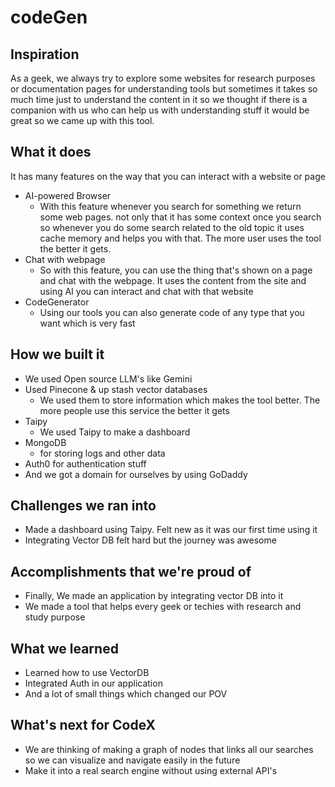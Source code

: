 # codeGen

## Inspiration
As a geek, we always try to explore some websites for research purposes or documentation pages for understanding tools but sometimes it takes so much time just to understand the content in it so we thought if there is a companion with us who can help us with understanding stuff it would be great so we came up with this tool.

## What it does
It has many features on the way that you can interact with a website or page
- AI-powered Browser
    - With this feature whenever you search for something we return some web pages. not only that it has some context once you search so whenever you do some search related to the old topic it uses cache memory and helps you with that. The more user uses the tool the better it gets.
- Chat with webpage
    - So with this feature, you can use the thing that's shown on a page and chat with the webpage. It uses the content from the site and using AI you can interact and chat with that website
- CodeGenerator
    - Using our tools you can also generate code of any type that you want which is very fast

## How we built it
- We used Open source LLM's like Gemini 
- Used Pinecone & up stash vector databases 
    - We used them to store information which makes the tool better. The more people use this service the better it gets
- Taipy
    - We used Taipy to make a dashboard
- MongoDB
    - for storing logs and other data
- Auth0 for authentication stuff
- And we got a domain for ourselves by using GoDaddy

## Challenges we ran into
- Made a dashboard using Taipy. Felt new as it was our first time using it
- Integrating Vector DB felt hard but the journey was awesome

## Accomplishments that we're proud of
- Finally, We made an application by integrating vector DB into it
- We made a tool that helps every geek or techies with research and study purpose

## What we learned
- Learned how to use VectorDB
- Integrated Auth in our application
- And a lot of small things which changed our POV

## What's next for CodeX
- We are thinking of making a graph of nodes that links all our searches so we can visualize and navigate easily in the future
- Make it into a real search engine without using external API's
